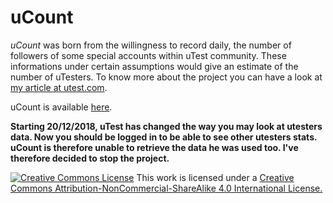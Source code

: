 # uCount
*uCount* was born from the willingness to record daily, the number of followers of some special accounts within uTest community. These informations under certain assumptions would give an estimate of the number of uTesters. To know more about the project you can have a look at [my article at utest.com](https://www.utest.com/articles/ucount-guess-how-many-we-are).

uCount is available [here](https://docs.google.com/spreadsheets/d/1zlB1XxdITwGejHKXyL_yd8XCxkoCVh5RatQeaH2CJ4Q/edit?usp=sharing).

**Starting 20/12/2018, uTest has changed the way you may look at utesters data. Now you should be logged in to be able to see other utesters stats. uCount is therefore unable to retrieve the data he was used too. I've therefore decided to stop the project.**

<a rel="license" href="http://creativecommons.org/licenses/by-nc-sa/4.0/"><img alt="Creative Commons License" style="border-width:0" src="https://i.creativecommons.org/l/by-nc-sa/4.0/80x15.png" /></a> This work is licensed under a <a rel="license" href="http://creativecommons.org/licenses/by-nc-sa/4.0/">Creative Commons Attribution-NonCommercial-ShareAlike 4.0 International License.</a>
